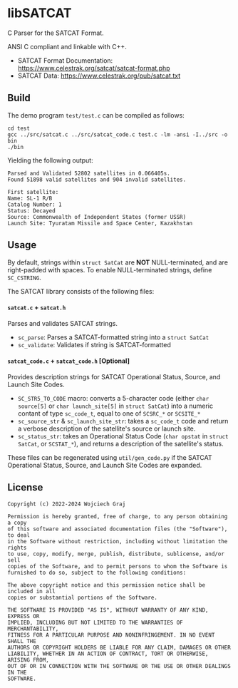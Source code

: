 # libSATCAT

C Parser for the SATCAT Format.

ANSI C compliant and linkable with C++.

- SATCAT Format Documentation: https://www.celestrak.org/satcat/satcat-format.php
- SATCAT Data: https://www.celestrak.org/pub/satcat.txt

## Build

The demo program `test/test.c` can be compiled as follows:

```
cd test
gcc ../src/satcat.c ../src/satcat_code.c test.c -lm -ansi -I../src -o bin
./bin
```

Yielding the following output:

```
Parsed and Validated 52802 satellites in 0.066405s.
Found 51898 valid satellites and 904 invalid satellites.

First satellite:
Name: SL-1 R/B
Catalog Number: 1
Status: Decayed
Source: Commonwealth of Independent States (former USSR)
Launch Site: Tyuratam Missile and Space Center, Kazakhstan
```

## Usage

By default, strings within `struct SatCat` are **NOT** NULL-terminated, and are right-padded with spaces. To enable NULL-terminated strings, define `SC_CSTRING`.

The SATCAT library consists of the following files:

#### `satcat.c` + `satcat.h`

Parses and validates SATCAT strings.

- `sc_parse`: Parses a SATCAT-formatted string into a `struct SatCat`
- `sc_validate`: Validates if string is SATCAT-formatted

#### `satcat_code.c` + `satcat_code.h` [**Optional**]

Provides description strings for SATCAT Operational Status, Source, and Launch Site Codes.

- `SC_STR5_TO_CODE` macro: converts a 5-character code (either `char source[5]` or `char launch_site[5]` in `struct SatCat`) into a numeric contant of type `sc_code_t`, equal to one of `SCSRC_*` or `SCSITE_*`
- `sc_source_str` & `sc_launch_site_str`: takes a `sc_code_t` code and return a verbose description of the satellite's source or launch site.
- `sc_status_str`: takes an Operational Status Code (`char opstat` in `struct SatCat`, or `SCSTAT_*`), and returns a description of the satellite's status.

These files can be regenerated using `util/gen_code.py` if the SATCAT Operational Status, Source, and Launch Site Codes are expanded.

## License
```
Copyright (c) 2022-2024 Wojciech Graj

Permission is hereby granted, free of charge, to any person obtaining a copy
of this software and associated documentation files (the "Software"), to deal
in the Software without restriction, including without limitation the rights
to use, copy, modify, merge, publish, distribute, sublicense, and/or sell
copies of the Software, and to permit persons to whom the Software is
furnished to do so, subject to the following conditions:

The above copyright notice and this permission notice shall be included in all
copies or substantial portions of the Software.

THE SOFTWARE IS PROVIDED "AS IS", WITHOUT WARRANTY OF ANY KIND, EXPRESS OR
IMPLIED, INCLUDING BUT NOT LIMITED TO THE WARRANTIES OF MERCHANTABILITY,
FITNESS FOR A PARTICULAR PURPOSE AND NONINFRINGEMENT. IN NO EVENT SHALL THE
AUTHORS OR COPYRIGHT HOLDERS BE LIABLE FOR ANY CLAIM, DAMAGES OR OTHER
LIABILITY, WHETHER IN AN ACTION OF CONTRACT, TORT OR OTHERWISE, ARISING FROM,
OUT OF OR IN CONNECTION WITH THE SOFTWARE OR THE USE OR OTHER DEALINGS IN THE
SOFTWARE.
```
